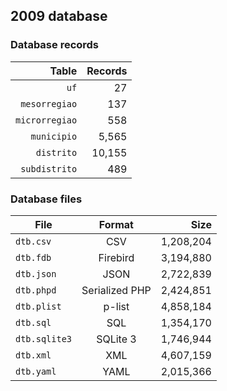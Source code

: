 ## 2009 database

### Database records

|          Table | Records |
| --------------:| -------:|
|           `uf` |      27 |
|  `mesorregiao` |     137 |
| `microrregiao` |     558 |
|    `municipio` |   5,565 |
|     `distrito` |  10,155 |
|  `subdistrito` |     489 |

### Database files

| File          | Format         |      Size |
| ------------- |:--------------:| ---------:|
| `dtb.csv`     | CSV            | 1,208,204 |
| `dtb.fdb`     | Firebird       | 3,194,880 |
| `dtb.json`    | JSON           | 2,722,839 |
| `dtb.phpd`    | Serialized PHP | 2,424,851 |
| `dtb.plist`   | p-list         | 4,858,184 |
| `dtb.sql`     | SQL            | 1,354,170 |
| `dtb.sqlite3` | SQLite 3       | 1,746,944 |
| `dtb.xml`     | XML            | 4,607,159 |
| `dtb.yaml`    | YAML           | 2,015,366 |
